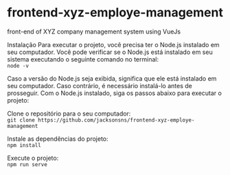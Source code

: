 # frontend-xyz-employe-management
front-end of XYZ company management system using VueJs

Instalação
Para executar o projeto, você precisa ter o Node.js instalado em seu computador. Você pode verificar se o Node.js está instalado em seu sistema executando o seguinte comando no terminal:<br>
`` node -v ``

Caso a versão do Node.js seja exibida, significa que ele está instalado em seu computador. Caso contrário, é necessário instalá-lo antes de prosseguir.
Com o Node.js instalado, siga os passos abaixo para executar o projeto:

Clone o repositório para o seu computador:<br>
`` git clone https://github.com/jacksonsns/frontend-xyz-employe-management ``

Instale as dependências do projeto:<br>
``npm install``

Execute o projeto:<br>
`` npm run serve ``
